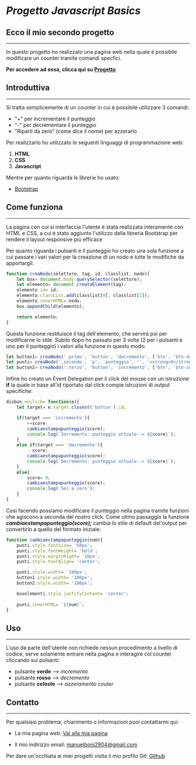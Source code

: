# ***Progetto Javascript Basics***


## Ecco il mio secondo progetto
___

In questo progetto ho realizzato una pagina web nella quale è possibile modificare un counter tramite comandi
specfici. 

**Per accedere ad essa, clicca qui su [Progetto](https://manuboni03.github.io/Progetto-Javascript-Basics-di-Manuel-Boni/index.html)**

## Introduttiva 

___

Si tratta semplicemente di un counter in cui è possibile utilizzare 3 comandi: 
- "+" per incrementare il punteggio
- "-" per decrementare il punteggio
- "Riparti da zero" (come dice il nome) per azzerarlo 


Per realizzarlo ho utilizzato le seguenti linguaggi di programmazione web:
1. **HTML**
2. **CSS**
3. **Javascript**

Mentre per quanto riguarda le librerie ho usato: 
- [Bootstrap](https://getbootstrap.com/)


## Come funziona 

___

La pagina con cui si interfaccia l'utente è stata realizzata interamente con HTML e CSS, a cui è stato
aggiunto l'utilizzo della libreria Bootstrap per rendere il layout responsive più efficace

Per quanto riguarda i pulsanti e il punteggio ho creato una sola funzione a cui passare i vari valori per
la creazione di un nodo e tutte le modifiche da apportargli:

```javascript
function creaNodo(selettore, tag, id, classlist, nodo){
    let box= document.body.querySelector(selettore);
    let elemento= document.createElement(tag);
    elemento.id= id;
    elemento.classList.add(classlist[0], classlist[1]);
    elemento.innerHTML= nodo;
    box.appendChild(elemento);

    return elemento;
}
```

Questa funzione restituisce il tag dell'elemento, che servirà poi per modificarne lo stile. 
Subito dopo ho passato per 3 volte (2 per i pulsanti e uno per il punteggio) i valori alla funzione in questo modo: 

```javascript
let button1= creaNodo('.primo', 'button', 'decremento', ['btn', 'btn-danger'], '<strong>-</strong>');
let punti= creaNodo('.secondo', 'p', 'punteggio', '', '<strong>0</strong>');
let button2= creaNodo('.terzo', 'button', 'incremento', ['btn', 'btn-success'], '<strong>+</strong>');
```
Infine ho creato un Event Delegation per il click del mouse con un istruzione **if** la quale in base all'id 
riportato dal click compie istruzioni di output specifiche: 

```javascript
divbox.onclick= function(e){
    let target= e.target.closest('button').id;

    if(target === 'incremento'){
        ++score;
        cambiaestampapunteggio(score);
        console.log(`Incremento: punteggio attuale--> ${score}`);
    }
    else if(target === 'decremento'){
        --score;
        cambiaestampapunteggio(score);
        console.log(`Decremento: punteggio attuale--> ${score}`);
    }
    else{
        score= 0;
        cambiaestampapunteggio(score);
        console.log('Sei a zero');
    }
}
```

Così facendo possiamo modificare il punteggio nella pagina tramite funzioni che agiscono a seconda
del nostro click. Come ultmo passaggio la funzione ***cambiaestampapunteggio(score);*** cambia lo stile di
default del'output per convertirlo a quello del formato iniziale:

```javascript
function cambiaestampapunteggio(num){
    punti.style.fontSize= '50px';
    punti.style.fontWeight= 'bold';
    punti.style.marginRight= '10px';
    punti.style.textAlign= 'center';

    punti.style.width= '100px';
    button1.style.width= '100px';
    button2.style.width= '100px';

    boxelementi.style.justifyContent= 'center';
    
    punti.innerHTML= `${num}`;
}
```



## Uso

___


L'uso da parte dell'utente non richiede nessun procedimento a livello di codice, serve solamente
entrare nella pagina e interagire col counter cliccando sui pulsanti:
- pulsante **verde** --> *incremento*
- pulsante **rosso** --> *decremento*
- pulsante **celeste** --> *azzeramento couter*


## Contatto 

___


Per qualsiasi problema, chiarimento o informazioni puoi contattarmi qui:

- La mia pagina web:
[Vai alla mia pagina](https://manuboni03.github.io/Progetto-HTML-e-CSS-di-Manuel-Boni/sito.html)

- Il mio indirizzo email:
manuelboni2904@gmail.com

Per dare un'occhiata ai miei progetti visita il mio profilo Git:
[Github](https://github.com/manuboni03)
